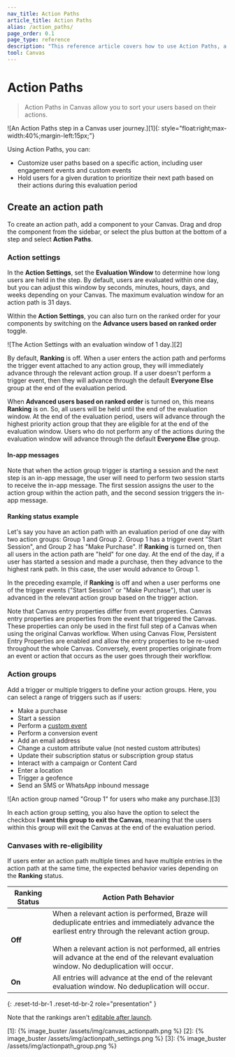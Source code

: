 ```yaml
---
nav_title: Action Paths 
article_title: Action Paths 
alias: /action_paths/
page_order: 0.1
page_type: reference
description: "This reference article covers how to use Action Paths, a component that allows you to sort users based on their actions."
tool: Canvas
---
```


# Action Paths 

> Action Paths in Canvas allow you to sort your users based on their actions. 

![An Action Paths step  in a Canvas user journey.][1]{: style="float:right;max-width:40%;margin-left:15px;"}

Using Action Paths, you can:

* Customize user paths based on a specific action, including user engagement events and custom events
* Hold users for a given duration to prioritize their next path based on their actions during this evaluation period

## Create an action path

To create an action path, add a component to your Canvas. Drag and drop the component from the sidebar, or select the <i class="fas fa-plus-circle"></i> plus button at the bottom of a step and select **Action Paths**. 

### Action settings

In the **Action Settings**, set the **Evaluation Window** to determine how long users are held in the step. By default, users are evaluated within one day, but you can adjust this window by seconds, minutes, hours, days, and weeks depending on your Canvas. The maximum evaluation window for an action path is 31 days.

Within the **Action Settings**, you can also turn on the ranked order for your components by switching on the **Advance users based on ranked order** toggle.

![The Action Settings with an evaluation window of 1 day.][2]

By default, **Ranking** is off. When a user enters the action path and performs the trigger event attached to any action group, they will immediately advance through the relevant action group. If a user doesn't perform a trigger event, then they will advance through the default **Everyone Else** group at the end of the evaluation period.

When **Advanced users based on ranked order** is turned on, this means **Ranking** is on. So, all users will be held until the end of the evaluation window. At the end of the evaluation period, users will advance through the highest priority action group that they are eligible for at the end of the evaluation window. Users who do not perform any of the actions during the evaluation window will advance through the default **Everyone Else** group.

#### In-app messages

Note that when the action group trigger is starting a session and the next step is an in-app message, the user will need to perform two session starts to receive the in-app message. The first session assigns the user to the action group within the action path, and the second session triggers the in-app message.

#### Ranking status example

Let's say you have an action path with an evaluation period of one day with two action groups: Group 1 and Group 2. Group 1 has a trigger event "Start Session", and Group 2 has "Make Purchase". If **Ranking** is turned on, then all users in the action path are "held" for one day. At the end of the day, if a user has started a session and made a purchase, then they advance to the highest rank path. In this case, the user would advance to Group 1. 

In the preceding example, if **Ranking** is off and when a user performs one of the trigger events ("Start Session" or "Make Purchase"), that user is advanced in the relevant action group based on the trigger action.

Note that Canvas entry properties differ from event properties. Canvas entry properties are properties from the event that triggered the Canvas. These properties can only be used in the first full step of a Canvas when using the original Canvas workflow. When using Canvas Flow, Persistent Entry Properties are enabled and allow the entry properties to be re-used throughout the whole Canvas. Conversely, event properties originate from an event or action that occurs as the user goes through their workflow.

### Action groups

Add a trigger or multiple triggers to define your action groups. Here, you can select a range of triggers such as if users:

- Make a purchase
- Start a session
- Perform a [custom event]({{site.baseurl}}/user_guide/data/custom_data/custom_events/)
- Perform a conversion event
- Add an email address
- Change a custom attribute value (not nested custom attributes)
- Update their subscription status or subscription group status
- Interact with a campaign or Content Card
- Enter a location
- Trigger a geofence
- Send an SMS or WhatsApp inbound message

![An action group named "Group 1" for users who make any purchase.][3]

In each action group setting, you also have the option to select the checkbox **I want this group to exit the Canvas**, meaning that the users within this group will exit the Canvas at the end of the evaluation period.

### Canvases with re-eligibility

If users enter an action path multiple times and have multiple entries in the action path at the same time, the expected behavior varies depending on the **Ranking** status.

| Ranking Status | Action Path Behavior |
|---|--------------|
| **Off** | When a relevant action is performed, Braze will deduplicate entries and immediately advance the earliest entry through the relevant action group. <br><br/> When a relevant action is not performed, all entries will advance at the end of the relevant evaluation window. No deduplication will occur. |
| **On** | All entries will advance at the end of the relevant evaluation window. No deduplication will occur. |
{: .reset-td-br-1 .reset-td-br-2 role="presentation" }

Note that the rankings aren't [editable after launch]({{site.baseurl}}/post-launch_edits/).


[1]: {% image_buster /assets/img/canvas_actionpath.png %}
[2]: {% image_buster /assets/img/actionpath_settings.png %}
[3]: {% image_buster /assets/img/actionpath_group.png %}
